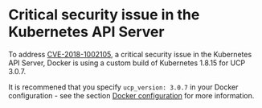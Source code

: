 # Critical security issue in the Kubernetes API Server

To address [CVE-2018-1002105](https://nvd.nist.gov/vuln/detail/CVE-2018-1002105), a critical security issue in the Kubernetes API Server, Docker is using a custom build of Kubernetes 1.8.15 for UCP 3.0.7.

It is recommened that you specify `ucp_version: 3.0.7` in your Docker configuration - see the section [Docker configuration](../config-core/docker-config.md) for more information.
